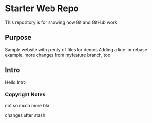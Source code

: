 # Starter Web Repo

This repository is for showing how Git and GitHub work

## Purpose

Sample website with plenty of files for demos
Adding a line for rebase example, more changes from myfeature branch, too

## Intro

Hello Intro
### Copyright Notes
not so much more bla

changes after stash
